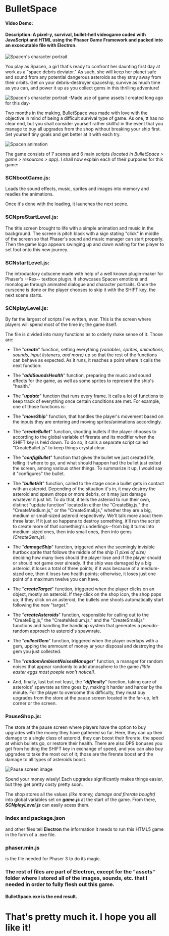 # BulletSpace
#### Video Demo:  <Placeholder>
#### Description: A pixel-y, survival, bullet-hell videogame coded with JavaScript and HTML using the Phaser Game Framework and packed into an excecutable file with Electron. 

![Spacen's character portrait](https://ibb.co/JcPkrGG)

You play as Spacen, a girl that's ready to confront her daunting first day at work as a "space debris deviator." As such, she will keep her planet safe and sound from any potential dangerous asteroids as they stray away from their orbits. Get on your debris-destroyer spaceship, survive as much time as you can, and power it up as you collect gems in this thrilling adventure!

![Spacen's character portrait](https://ibb.co/7ntYCXC)
-Made use of game assets I created long ago for this day-

Two months in the making, BulletSpace was made with love with the objective in mind of being a difficult survival type of game. As one, tt has no clear end, but you shall consider yourself rather skillful in the event that you manage to buy all upgrades from the shop without breaking your ship first. Set yourself tiny goals and get better at it with each try.

![Spacen animation](https://ibb.co/WyRt7P6)

The game consists of 7 scenes and 6 main scripts *(located in BulletSpace > game > resources > app)*. I shall now explain each of their purposes for this game:

### SCNbootGame.js:
Loads the sound effects, music, sprites and images into memory and readies the animations. 

Once it's done with the loading, it launches the next scene.

### SCNpreStartLevel.js: 
The title screen brought to life with a simple animation and music in the background. The screen is pitch black with a sign stating "click" in middle of the screen so that Phaser's sound and music manager can start properly. Then the game logo appears swinging up and down waiting for the player to set foot onto this new journey.

### SCNstartLevel.js: 
The introductory cutscene made with help of a well known plugin-maker for Phaser's --Rex-- textbox plugin. It showcases Spacen emotions and monologue through animated dialogue and character portraits. Once the curscene is done or the player chooses to skip it with the SHIFT key, the next scene starts.

### SCNplayLevel.js:
By far the largest of scripts I've written, ever. This is the screen where players will spend most of the time in; the game itself. 

The file is divided into many functions as to orderly make sense of it. Those are:

- The "***create***" function, setting everything *(variables, sprites, animations, sounds, input listeners, and more)* up so that the rest of the functions can behave as expected. As it runs, it reaches a point where it calls the next function:


- The "***addSoundsHealth***" function, preparing the music and sound effects for the game, as well as some sprites to represent the ship's "health."


- The "***update***" function that runs every frame. It calls a lot of functions to keep track of everything once certain conditions are met. For example, one of those functions is:


- The "***moveShip***" function, that handles the player's movement based on the inputs they are entering and moving sprites/animations accordingly. 


- The "***createBullet***" function, shooting bullets if the player chooses to according to the global variable of firerate and its modifier when the SHIFT key is held down. To do so, it calls a separate script called "CreateBullet.js" to keep things crystal clear.


- The "***configBullet***" function that gives the bullet we just created life, telling it where to go, and what should happen had the bullet just exited the screen, among various other things. To summarize it up, I would say it "configures" the bullet.


- The "***bulletHit***" function, called to the stage once a bullet gets in contact with an asteroid. Depending of the situation it's in, it may destroy the asteroid and spawn drops or more debris, or it may just damage whatever it just hit. To do that, it tells the asteroid to run their own, distinct "update function" located in either the "CreateBig.js," the "CreateMedium.js," or the "CreateSmall.js," whether they are a big, medium or small-sized asteroid respectively. We'll talk more about them three later. If it just so happens to destroy something, it'll run the script to create more of that something's underlings--from big it turns into medium-sized ones, then into small ones, then into gems *(CreateGem.js)*.


- The "***damageShip***" function, triggered when the seemingly invisible hurtbox sprite that follows the middle of the ship *(1 pixel of size)* deciding how many lives should the player lose and if the player should or should not game over already. If the ship was damaged by a big asteroid, it loses a total of three points; if it was because of a medium-sized one, then it loses two health points; otherwise, it loses just one point of a maximum twelve you can have.


- The "***createTarget***" function, triggered when the player clicks on an object, mostly an asteroid. If they click on the shop icon, the shop pops up; if they click on an asteroid, the bullets one shoots automatically start following the new "target."


- The "***createAsteroids***" function, responsible for calling out to the "CreateBig.js," the "CreateMedium.js," and the "CreateSmall.js" functions and handling the handicap system that generates a pseudo-random approach to asteroid's spawnrate. 


- The "***collectGem***" function, triggered when the player overlaps with a gem, upping the ammount of money ar your disposal and destroying the gem you just collected.


- The "***randomAmbientNoisesManager***" function, a manager for random noises that appear randomly to add atmosphere to the game *(little easter eggs most poeple won't notice!)*.


- And, finally, last but not least, the "***difficulty***" function, taking care of asteroids' spawrate as time goes by, making it harder and harder by the minute. For the player to overcome this difficulty, they must buy upgrades from the store at the pause screen located in the far-up, left corner or the screen.

### PauseShop.js:
The store at the pause screen where players have the option to buy upgrades with the money they have gathered so far. Here, they can up their damage to a single class of asteroid, they can boost their firerate, the speed at which bullets go, or restore their health. There are also DPS bonuses you get from holding the SHIFT key in exchange of speed, and you can also buy upgrades to take the most out of it; those are the firerate boost and the damage to all types of asteroids boost.

![Pause screen image](https://ibb.co/S0bcJBD)

Spend your money wisely! Each upgrades significantly makes things easier, but they get pretty costy pretty soon.

The shop stores all the values *(like money, damage and firerate bought)* into global variables set on ***game.js*** at the start of the game. From there, ***SCNplayLevel.js*** can easily acess them.

### Index and package.json
and other files tell **Electron** the information it needs to run this HTML5 game in the form of a .exe file.

### phaser.min.js
is the file needed for Phaser 3 to do its magic.

### The rest of files are part of Electron, except for the "assets" folder where I stored all of the images, sounds, etc. that I needed in order to fully flesh out this game.

#### BulletSpace.exe is the end result.

# That's pretty much it. I hope you all like it!